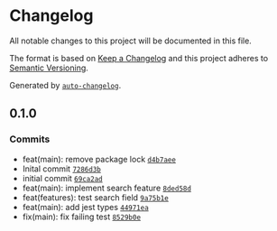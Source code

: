 # Changelog

All notable changes to this project will be documented in this file.

The format is based on [Keep a Changelog](https://keepachangelog.com/en/1.0.0/)
and this project adheres to [Semantic Versioning](https://semver.org/spec/v2.0.0.html).

Generated by [`auto-changelog`](https://github.com/CookPete/auto-changelog).

## 0.1.0

### Commits

- feat(main): remove package lock [`d4b7aee`](https://github.com/arthurfanti/FANTI_fe_Arthur_exercise/commit/d4b7aee7c20f0299183f0f25161872556cdcaf2c)
- Inital commit [`7286d3b`](https://github.com/arthurfanti/FANTI_fe_Arthur_exercise/commit/7286d3b7895d8e585b4ba3f3816d0e3348483aec)
- initial commit [`69ca2ad`](https://github.com/arthurfanti/FANTI_fe_Arthur_exercise/commit/69ca2adcf32c81126911bf4d9e7c5e74f2469b46)
- feat(main): implement search feature [`8ded58d`](https://github.com/arthurfanti/FANTI_fe_Arthur_exercise/commit/8ded58d8f888c58d80aeee45db54b1a2092ecf8a)
- feat(features): test search field [`9a75b1e`](https://github.com/arthurfanti/FANTI_fe_Arthur_exercise/commit/9a75b1eca0717bae4decd83a8398bca4f24a723f)
- feat(main): add jest types [`44971ea`](https://github.com/arthurfanti/FANTI_fe_Arthur_exercise/commit/44971ea04c6d1ee55daeec5e41b232309d031b6a)
- fix(main): fix failing test [`8529b0e`](https://github.com/arthurfanti/FANTI_fe_Arthur_exercise/commit/8529b0e2aa971b493e239d7a256c558a1c3596bc)
